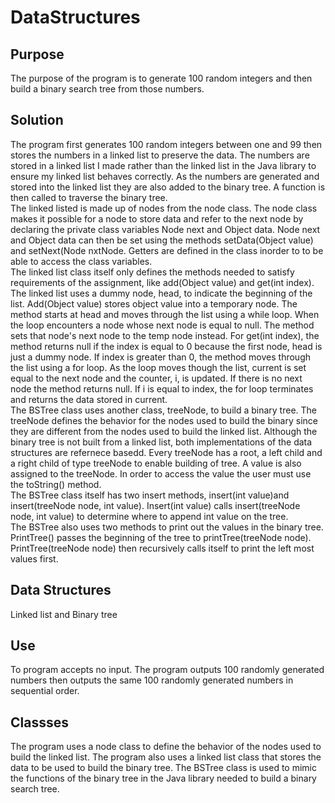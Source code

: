 # DataStructures

## Purpose
The purpose of the program is to generate 100 random integers and then build 
a binary search tree from those numbers.


## Solution 

The program first generates 100 random integers between one and 99
then stores the numbers in a linked list to preserve the data. The 
numbers are stored in a linked list I made rather than the linked list
in the Java library to ensure my linked list behaves correctly. As the
numbers are generated and stored into the linked list they are also
added to the binary tree. A function is then called to traverse the binary
tree.
<br /> 
The linked listed is made up of nodes from the node class. The node
class makes it possible for a node to store data and refer to the next node
by declaring the private class variables Node next and Object data.
Node next and Object data can then be set using the methods setData(Object value)
and setNext(Node nxtNode. Getters are defined in the class inorder to
to be able to access the class variables.
<br /> 
The linked list class itself only defines the methods needed to satisfy 
requirements of the assignment, like add(Object value) and get(int index). The linked list
uses a dummy node, head, to indicate the beginning of the list. 
Add(Object value) stores object value into a temporary node. The method
starts at head and moves through the list using a while loop. When the loop
encounters a node whose next node is equal to null. The method sets that
node's next node to the temp node instead. For get(int index), the method
returns null if the index is equal to 0 because the first node, head is
just a dummy node. If index is greater than 0, the method moves through
the list using a for loop. As the loop moves though the list, current is 
set equal to the next node and the counter, i, is updated. If there is no next node
the method returns null. If i is equal to index, the for loop terminates
and returns the data stored in current.
<br /> 
The BSTree class uses another class, treeNode, to build a binary
tree. The treeNode defines the behavior for the nodes used to build the
binary since they are different from the nodes used to build the linked
list. Although the binary tree is not built from a linked list, both
implementations of the data structures are refernece basedd. 
Every treeNode has a root, a left child and a right child of type
treeNode to enable building of tree. A value is also assigned to the treeNode.
In order to access the value the user must use the toString() method.
<br /> 
The BSTree class itself has two insert methods, insert(int value)and
insert(treeNode node, int value). Insert(int value) calls  insert(treeNode node, int value)
to determine where to append int value on the tree.
<br /> 
The BSTree also uses two methods to print out the values in the binary
tree. PrintTree() passes the beginning of the tree to printTree(treeNode node).
PrintTree(treeNode node) then recursively calls itself to print the left
most values first.

## Data Structures
Linked list and Binary tree
 
## Use
To program accepts no input. The program outputs 100 randomly generated 
numbers then outputs the same 100 randomly generated numbers in sequential
order.
 
## Classses
The program uses a node class to define the behavior of the nodes used
to build the linked list. The program also uses a linked list class that
stores the data to be used to build the binary tree. The BSTree class 
is used to mimic the functions of the binary tree in the Java library 
needed to build a binary search tree.
  
